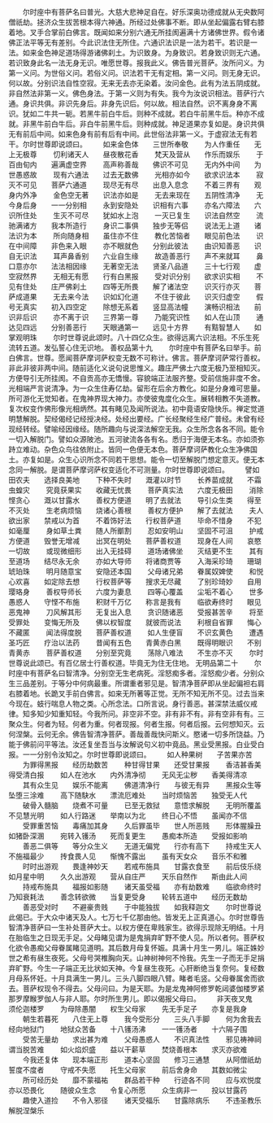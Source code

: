 <!-- { "loadSidebar": true } -->
　　尔时座中有菩萨名曰普光。大慈大悲神足自在。好乐深奥功德成就从无央数阿僧祇劫。拯济众生拔苦根本得六神通。所经过处佛事不断。即从坐起偏露右臂右膝着地。叉手合掌前白佛言。既闻如来分别六通无所挂阂遍满十方诸佛世界。假令诸佛正法平等无有差别。今此识法住无所住。六通识法识是一法为若干。若识是一法。如来金色神足道场得游诸佛刹土。为识致身。为身致识。若身致识则无六通。若识致身此名一法无身无识。唯愿世尊。报我此义。佛告普光菩萨。汝所问义。为第一义问。为世俗义问。若俗义问。识法若干无有定相。第一义问。则无身无识。何以故。分别识法自性空寂。无来无去亦无染着。汝问金色。此有为法五阴成就。非自然法非第一义。佛色身法。于第一义则为有失。我今为汝说识相法。菩萨行六通。身识共俱。非识先身后。非身先识后。何以故。相法自然。识不离身身不离识。犹如二牛共一轭。若黑牛前白牛后。则种不成就。若白牛前黑牛后。种亦不成就。非黑牛前白牛后。非白牛前黑牛后。则种成就。神足道果亦复如是。身识共俱无有前后中间。如来色身有前有后有中间。此世俗法非第一义。于虚寂法无有若干。尔时世尊即说颂曰。
　　如来金色体　　三世所奉敬
　　为人作重任　　无上无极尊
　　忉利诸天人　　昼夜散花香
　　梵天及营从　　作乐而娱乐
　　于百由旬内　　遍满虚空界
　　高声称善哉　　佛识不可见
　　无内外中间　　为世愚惑故
　　现有六通法　　过去无数佛
　　光相亦如今　　欲求识法本
　　寂灭不可见　　菩萨六通道
　　现尽无有尽　　出息入息念
　　不着三界有　　观身内外净
　　金色空无著　　识法亦如是
　　无去来现在　　五阴性清净
　　无今身后身　　一一分别相
　　永到安隐处　　识相有六事
　　亦名六障法　　六识所住处
　　生灭不可尽　　犹如水上泡
　　一灭已复生　　识法自然空
　　流驰满诸方　　我本所造行
　　身识二事俱　　独步无等侣
　　说法无上道　　诸法识为本
　　所向随身相　　虽住亦不住
　　教化苦恼者　　眼见前色法
　　识在中间障　　非色来入眼
　　亦不眼就色　　分别此彼法
　　由识知善恶　　识自无识法
　　耳声鼻香别　　六业自生缘
　　故造善恶行　　声不来就耳
　　鼻口意亦尔　　法法相因缘
　　无著空无法　　贤圣八品道
　　三十七行观　　虚空寂然界
　　无相无有愿　　行有白黑报
　　受对识分别　　欲求识实相
　　不见有住处　　庄严佛刹土
　　四等无所畏　　解了诸法空
　　识灭行亦灭　　菩萨成道果
　　无去来今法　　识如幻化道
　　不住于彼此　　识灭归虚空
　　假号无真实　　初入四空定
　　除想无系着　　竖显高法幢
　　演畅识相法　　前识非后识
　　亦不离于识　　三界第一尊
　　乃能究识性　　如人在山顶
　　通达见四远　　分别善恶行
　　天眼通第一　　远见十方界
　　有黠智慧人　　如掌观明珠
　　尔时世尊说此颂时。八十四亿众生。欲得远离六识法相。不乐生死流转五道。发弘誓心住无识地。
善权品第十九
　　尔时座中有菩萨名曰举手。前白佛言。世尊。愿闻菩萨摩诃萨权变无数不可称计。佛言。菩萨摩诃萨常行善权。非此非彼非两中间。随前适化义说句说思惟义。趣庄严佛土六度无极乃至相知灭。方便导引无所挂阂。不自贡高亦无憍慢。容貌端正法服齐整。受前信施非度不舍。光相端严言说清净。为一众生住寿亿劫。留形在后余方教化。如是分身难可思量。所可游化无觉知者。在鬼神界现大神力。亦使彼鬼度化众生。展转相教不失道教。复次权变作佛形像光相炳然。其有睹见及闻所说法。初中竟语安隐快乐。禅定觉道明慧解脱。契经偈经记经授决经。处经出要经。广长经聚经生经广普经。未曾有经现经转经。譬喻经因缘经。随所趣向与说深法解空无我。众生所念各各不同。能令一切入解脱门。譬如众源陂池。五河驶流各各有名。悉归于海便无本名。亦如须弥跱立难动。杂色众鸟往依附止。皆同一色便无本色。菩萨摩诃萨教化众生净佛国土。亦复如是。众生心识所念不同若干思想。能令一切至解脱门想定意灭。便无本念同一解脱。是谓菩萨摩诃萨权变适化不可测量。尔时世尊即说颂曰。
　　譬如田农夫　　选择良美地
　　下种不失时　　溉灌以时节
　　长养苗成就　　不霜虫蝗灾
　　究竟获果实　　收藏无忧畏
　　菩萨真实法　　六度无极田
　　消除悭贪心　　溉以甘露水
　　善权方便道　　明了去就法
　　导引众生类　　得至不灭处
　　生老病烦恼　　烧诸心善根
　　善权方便护　　解了去就法
　　夫人欲出家　　禁戒以为首
　　不着饰好法　　行权菩萨道
　　毕命不惜身　　不犯如毫厘
　　身如草土粪　　随人所爴割
　　忍如安明山　　坚固不可沮
　　护戒方便道　　毁誉无增减
　　出冥在明处　　菩萨善权道
　　现身在人间　　哀愍一切故
　　或现微细形　　出入无挂碍
　　道场诸佛坐　　灭结更不生
　　其有至道场　　结尽永无余
　　亦如大导师　　将诸商贾等
　　入海采珍琦　　珊瑚琥珀珠
　　明月随意宝　　安隐还本国
　　父母诸兄弟　　眷属奴婢使
　　和悦心欢喜　　如定除去想
　　行权菩萨等　　搜求无尽藏
　　了别珍琦妙　　自用璎珞身
　　善权导师长　　六度为妻息
　　四等心覆盖　　尘垢不着心
　　世多愚惑人　　守悭不布施
　　积财千万亿　　称言是我有
　　临欲寿终时　　眼见恶鬼神
　　刀风解其形　　无复出入息
　　贪识随诸恶　　受报甚苦辛
　　将至受罪处　　变悔无所及
　　佛以权智度　　就彼而说法
　　利根自省罪　　悔心不藏匿
　　闻法得度脱　　菩萨善权道
　　如人生便盲　　不识玄黄色
　　遭遇圣巧匠　　疗治以法药
　　昔闻有五色　　青黄赤白黑
　　既得明眼识　　不别青黄赤
　　菩萨善权道　　分别至究竟
　　荡除八难法　　不生亦不灭
　　尔时世尊说此颂已。有百亿居士行善权道。毕竟无为住无住地。
无明品第二十
　　尔时座中有菩萨名曰智清净。分别空无生老病死。淫怒痴多者。淫怒痴少者。分别众生三品差别。于等分中何病最重。所谓重者邪见是。智清净菩萨即从坐起偏袒右肩右膝着地。长跪叉手前白佛言。如来无所著等正觉。无所不知无所不见。过去当来今现在。蚑行喘息人物之类。心所念法。口所言说。身行善恶。甚深禁法威仪戒律。知多知少知重知轻。今我所问。非空非不空。非有非不有。非有空非有有。三聚众生。何者为轻。何者为重。何者现报。何者生报。何者后报。云何想知灭。云何涅槃。云何无余。佛告智清净菩萨。善哉善哉快问斯义。愍诸一切多所饶益。乃能于佛前问平等法。汝还复坐吾当与汝解说句义初中竟品。黑业受黑报。白业受白报。一一分别令汝知之。尔时世尊即说颂曰。
　　如人种果树　　子苦果亦苦
　　为罪得黑报　　经历劫数苦
　　种甘得甘果　　还受甘果报
　　香洁甚香美　　得受清白报
　　如人在池水　　内外清净彻
　　无风无尘秽　　香美得清凉
　　其有众生见　　娱乐不能离
　　佛道清净行　　与彼无有异
　　黑报众生等　　坠堕三涂难
　　高下随駃水　　漂流厄难处
　　当时烦恼苦　　独受无人代
　　破骨入髓脑　　烧煮不可量
　　已至无救狱　　意悟求解脱
　　无明所覆盖　　不见慧光明
　　如人行路迷　　举南以为北
　　终日心不悟　　虽闻亦不信
　　受罪重苦恼　　毒痛加其身
　　久后罪虽毕　　世人所恶贱
　　形体腥臊丑　　如猪卧深溷
　　宛转入镬汤　　死而复更生
　　愚痴本所造　　受报如影响
　　善恶二俱等　　等分众生义
　　无道无偏党　　行亦有高下
　　持戒生天人　　不施福最少
　　抟食畏人见　　惭愧不露出
　　虽有天女众　　音乐不和雅
　　时时出游观　　畏逢神妙天
　　若戒布施具　　甘露衣食至
　　前后伎乐绕　　如月星中明
　　久久出游观　　营从自庄严
　　天乐自然作　　斯由此人间
　　持戒布施具　　福报如影随
　　诸天虽受福　　亦有劫数难
　　临欲命终时　　乃知衰耗法
　　善念转欲微　　当复更受身
　　轮转五道中　　经历无数劫
　　善恶受对时　　不避豪贵贱
　　于中能独拔　　如我释迦文
　　尔时世尊说此偈已。于大众中诸天及人。七万七千亿那由他。皆发无上正真道心。尔时世尊告智清净菩萨曰一生补处菩萨大士。以权方便在卑贱家生。欲得示现除无明结。十月在胎临生之日现无手足。父母睹见谓为是鬼捐弃旷野不使人见。所以者何。菩萨权化欲令愚痴父母眷属睹见道明。其后数月母复怀娠。具满十月生一男儿。端正姝妙世之希有昼生夜死。父母号哭椎胸向天。山神树神何不怜我。先生一子而无手足捐弃旷野。今生一子端正无比状如天神。今复昼生夜死。心肝断绝当复奈何。复经数月母系怀妊。十月具满生一男儿。三头八脚四眼八臂。睹者毛竖。父母眷属舍而欲去。菩萨权现令不得去。父母问曰。为是天耶。为是龙鬼神阿修罗乾闼婆伽楼罗紧那罗摩睺罗伽人与非人耶。尔时所生男儿。即以偈报父母曰。
　　非天夜叉鬼　　须伦迦楼罗
　　为母除愚闇　　权生父母家
　　先无手足子　　亦复是我身
　　朝生若暮死　　八住无上尊
　　我今受形分　　三头八手脚
　　何为舍我去　　经向地狱门
　　地狱众苦备　　十八镬汤沸
　　一一镬汤者　　十六隔子围
　　受苦无量劫　　求出甚为难
　　父母愚惑人　　不识真法性
　　邪见祷神祠　　谓当脱苦难
　　如火焰炽盛　　益以干薪草
　　焚烧善根本　　求灭亦欲难
　　今我还复体　　现本端正形
　　道本心坚固　　修习三通慧
　　从阿僧祇劫　　誓度不度者
　　守戒不失愿　　托生父母家
　　前后舍身命　　其数如微尘
　　所可经历处　　靡不蒙福祐
　　群品若干种　　行迹各不同
　　应与欢悦度　　亦以恐畏化
　　随彼众生念　　令复心所愿
　　众生病非一　　投以甘露药
　　趣使入道捡　　不令入邪径
　　诸天受福乐　　甘露除病乐
　　不违圣教乐　　解脱涅槃乐
